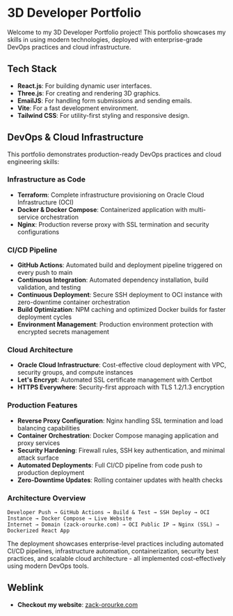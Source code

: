 # 3D Developer Portfolio

Welcome to my 3D Developer Portfolio project! This portfolio showcases my skills in using modern technologies, deployed with enterprise-grade DevOps practices and cloud infrastructure. 

## Tech Stack

- **React.js**: For building dynamic user interfaces.
- **Three.js**: For creating and rendering 3D graphics.
- **EmailJS**: For handling form submissions and sending emails.
- **Vite**: For a fast development environment.
- **Tailwind CSS**: For utility-first styling and responsive design.

## DevOps & Cloud Infrastructure

This portfolio demonstrates production-ready DevOps practices and cloud engineering skills:

### Infrastructure as Code
- **Terraform**: Complete infrastructure provisioning on Oracle Cloud Infrastructure (OCI)
- **Docker & Docker Compose**: Containerized application with multi-service orchestration
- **Nginx**: Production reverse proxy with SSL termination and security configurations

### CI/CD Pipeline
- **GitHub Actions**: Automated build and deployment pipeline triggered on every push to main
- **Continuous Integration**: Automated dependency installation, build validation, and testing
- **Continuous Deployment**: Secure SSH deployment to OCI instance with zero-downtime container orchestration
- **Build Optimization**: NPM caching and optimized Docker builds for faster deployment cycles
- **Environment Management**: Production environment protection with encrypted secrets management

### Cloud Architecture
- **Oracle Cloud Infrastructure**: Cost-effective cloud deployment with VPC, security groups, and compute instances
- **Let's Encrypt**: Automated SSL certificate management with Certbot
- **HTTPS Everywhere**: Security-first approach with TLS 1.2/1.3 encryption

### Production Features
- **Reverse Proxy Configuration**: Nginx handling SSL termination and load balancing capabilities
- **Container Orchestration**: Docker Compose managing application and proxy services
- **Security Hardening**: Firewall rules, SSH key authentication, and minimal attack surface
- **Automated Deployments**: Full CI/CD pipeline from code push to production deployment
- **Zero-Downtime Updates**: Rolling container updates with health checks

### Architecture Overview
```
Developer Push → GitHub Actions → Build & Test → SSH Deploy → OCI Instance → Docker Compose → Live Website
Internet → Domain (zack-orourke.com) → OCI Public IP → Nginx (SSL) → Dockerized React App
```

The deployment showcases enterprise-level practices including automated CI/CD pipelines, infrastructure automation, containerization, security best practices, and scalable cloud architecture - all implemented cost-effectively using modern DevOps tools.

## Weblink

- **Checkout my website**: [zack-orourke.com](https://zack-orourke.com)